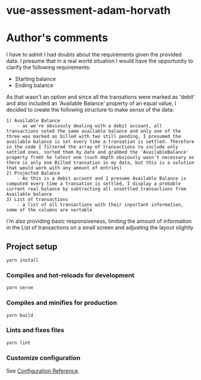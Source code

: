 # vue-assessment-adam-horvath

# Author's comments
I have to admit I had doubts about the requirements given the provided data. I presume that in a real world situation I would have the opportunity to clarify the following requirements:
 - Starting balance
 - Ending balance

As that wasn't an option and since all the transations were marked as 'debit' and also included an 'Available Balance' property of an equal value, I decided to create the following structure to make sense of the data:

    1) Available Balance
        - as we're obviosuly dealing with a debit account, all transactions noted the same available balance and only one of the three was marked as billed with two still pending, I presumed the available balance is set every time a transation is settled. Therefore in the code I filtered the array of transactions to include only settled ones, sorted them by date and grabbed the 'AvailableBalance' property fromt he latest one (such depth obviously wasn't necessary as there is only one Billed transation in my data, but this is a solution that would work with any amount of entries)
    2) Projected Balance
        - As this is a debit account and I presume Available Balance is computed every time a transation is settled, I display a probable current real balance by subtracting all unsettled transactions from Available balance
    3) List of transactions
        - a list of all transactions with their inportant information, some of the columns are sortable

I'm also providing basic responsiveness, limiting the amount of information in the List of transactions on a small screen and adjusting the layout slightly

## Project setup
```
yarn install
```

### Compiles and hot-reloads for development
```
yarn serve
```

### Compiles and minifies for production
```
yarn build
```

### Lints and fixes files
```
yarn lint
```

### Customize configuration
See [Configuration Reference](https://cli.vuejs.org/config/).
